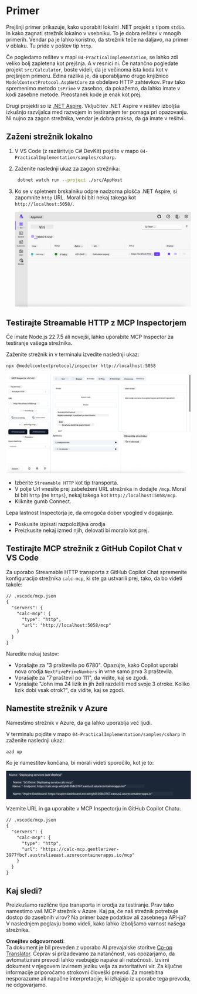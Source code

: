 <!--
CO_OP_TRANSLATOR_METADATA:
{
  "original_hash": "0bc7bd48f55f1565f1d95ccb2c16f728",
  "translation_date": "2025-07-13T23:10:26+00:00",
  "source_file": "04-PracticalImplementation/samples/csharp/README.md",
  "language_code": "sl"
}
-->
# Primer

Prejšnji primer prikazuje, kako uporabiti lokalni .NET projekt s tipom `stdio`. In kako zagnati strežnik lokalno v vsebniku. To je dobra rešitev v mnogih primerih. Vendar pa je lahko koristno, da strežnik teče na daljavo, na primer v oblaku. Tu pride v poštev tip `http`.

Če pogledamo rešitev v mapi `04-PracticalImplementation`, se lahko zdi veliko bolj zapletena kot prejšnja. A v resnici ni. Če natančno pogledate projekt `src/Calculator`, boste videli, da je večinoma ista koda kot v prejšnjem primeru. Edina razlika je, da uporabljamo drugo knjižnico `ModelContextProtocol.AspNetCore` za obdelavo HTTP zahtevkov. Prav tako spremenimo metodo `IsPrime` v zasebno, da pokažemo, da lahko imate v kodi zasebne metode. Preostanek kode je enak kot prej.

Drugi projekti so iz [.NET Aspire](https://learn.microsoft.com/dotnet/aspire/get-started/aspire-overview). Vključitev .NET Aspire v rešitev izboljša izkušnjo razvijalca med razvojem in testiranjem ter pomaga pri opazovanju. Ni nujno za zagon strežnika, vendar je dobra praksa, da ga imate v rešitvi.

## Zaženi strežnik lokalno

1. V VS Code (z razširitvijo C# DevKit) pojdite v mapo `04-PracticalImplementation/samples/csharp`.
1. Zaženite naslednji ukaz za zagon strežnika:

   ```bash
    dotnet watch run --project ./src/AppHost
   ```

1. Ko se v spletnem brskalniku odpre nadzorna plošča .NET Aspire, si zapomnite `http` URL. Moral bi biti nekaj takega kot `http://localhost:5058/`.

   ![.NET Aspire Dashboard](../../../../../translated_images/dotnet-aspire-dashboard.0a7095710e9301e90df2efd867e1b675b3b9bc2ccd7feb1ebddc0751522bc37c.sl.png)

## Testirajte Streamable HTTP z MCP Inspectorjem

Če imate Node.js 22.7.5 ali novejši, lahko uporabite MCP Inspector za testiranje vašega strežnika.

Zaženite strežnik in v terminalu izvedite naslednji ukaz:

```bash
npx @modelcontextprotocol/inspector http://localhost:5058
```

![MCP Inspector](../../../../../translated_images/mcp-inspector.c223422b9b494fb4a518a3b3911b3e708e6a5715069470f9163ee2ee8d5f1ba9.sl.png)

- Izberite `Streamable HTTP` kot tip transporta.
- V polje Url vnesite prej zabeleženi URL strežnika in dodajte `/mcp`. Moral bi biti `http` (ne `https`), nekaj takega kot `http://localhost:5058/mcp`.
- Kliknite gumb Connect.

Lepa lastnost Inspectorja je, da omogoča dober vpogled v dogajanje.

- Poskusite izpisati razpoložljiva orodja
- Preizkusite nekaj izmed njih, delovati bi moralo kot prej.

## Testirajte MCP strežnik z GitHub Copilot Chat v VS Code

Za uporabo Streamable HTTP transporta z GitHub Copilot Chat spremenite konfiguracijo strežnika `calc-mcp`, ki ste ga ustvarili prej, tako, da bo videti takole:

```jsonc
// .vscode/mcp.json
{
  "servers": {
    "calc-mcp": {
      "type": "http",
      "url": "http://localhost:5058/mcp"
    }
  }
}
```

Naredite nekaj testov:

- Vprašajte za "3 praštevila po 6780". Opazujte, kako Copilot uporabi nova orodja `NextFivePrimeNumbers` in vrne samo prva 3 praštevila.
- Vprašajte za "7 praštevil po 111", da vidite, kaj se zgodi.
- Vprašajte "John ima 24 lizik in jih želi razdeliti med svoje 3 otroke. Koliko lizik dobi vsak otrok?", da vidite, kaj se zgodi.

## Namestite strežnik v Azure

Namestimo strežnik v Azure, da ga lahko uporablja več ljudi.

V terminalu pojdite v mapo `04-PracticalImplementation/samples/csharp` in zaženite naslednji ukaz:

```bash
azd up
```

Ko je namestitev končana, bi morali videti sporočilo, kot je to:

![Azd deployment success](../../../../../translated_images/azd-deployment-success.bd42940493f1b834a5ce6251a6f88966546009b350df59d0cc4a8caabe94a4f1.sl.png)

Vzemite URL in ga uporabite v MCP Inspectorju in GitHub Copilot Chatu.

```jsonc
// .vscode/mcp.json
{
  "servers": {
    "calc-mcp": {
      "type": "http",
      "url": "https://calc-mcp.gentleriver-3977fbcf.australiaeast.azurecontainerapps.io/mcp"
    }
  }
}
```

## Kaj sledi?

Preizkušamo različne tipe transporta in orodja za testiranje. Prav tako namestimo vaš MCP strežnik v Azure. Kaj pa, če naš strežnik potrebuje dostop do zasebnih virov? Na primer baze podatkov ali zasebnega API-ja? V naslednjem poglavju bomo videli, kako lahko izboljšamo varnost našega strežnika.

**Omejitev odgovornosti**:  
Ta dokument je bil preveden z uporabo AI prevajalske storitve [Co-op Translator](https://github.com/Azure/co-op-translator). Čeprav si prizadevamo za natančnost, vas opozarjamo, da avtomatizirani prevodi lahko vsebujejo napake ali netočnosti. Izvirni dokument v njegovem izvirnem jeziku velja za avtoritativni vir. Za ključne informacije priporočamo strokovni človeški prevod. Za morebitna nesporazume ali napačne interpretacije, ki izhajajo iz uporabe tega prevoda, ne odgovarjamo.